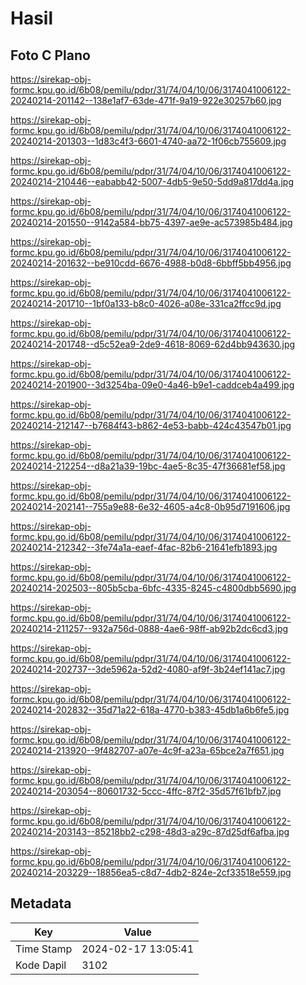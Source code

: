 # Hasil

## Foto C Plano

https://sirekap-obj-formc.kpu.go.id/6b08/pemilu/pdpr/31/74/04/10/06/3174041006122-20240214-201142--138e1af7-63de-471f-9a19-922e30257b60.jpg

https://sirekap-obj-formc.kpu.go.id/6b08/pemilu/pdpr/31/74/04/10/06/3174041006122-20240214-201303--1d83c4f3-6601-4740-aa72-1f06cb755609.jpg

https://sirekap-obj-formc.kpu.go.id/6b08/pemilu/pdpr/31/74/04/10/06/3174041006122-20240214-210446--eababb42-5007-4db5-9e50-5dd9a817dd4a.jpg

https://sirekap-obj-formc.kpu.go.id/6b08/pemilu/pdpr/31/74/04/10/06/3174041006122-20240214-201550--9142a584-bb75-4397-ae9e-ac573985b484.jpg

https://sirekap-obj-formc.kpu.go.id/6b08/pemilu/pdpr/31/74/04/10/06/3174041006122-20240214-201632--be910cdd-6676-4988-b0d8-6bbff5bb4956.jpg

https://sirekap-obj-formc.kpu.go.id/6b08/pemilu/pdpr/31/74/04/10/06/3174041006122-20240214-201710--1bf0a133-b8c0-4026-a08e-331ca2ffcc9d.jpg

https://sirekap-obj-formc.kpu.go.id/6b08/pemilu/pdpr/31/74/04/10/06/3174041006122-20240214-201748--d5c52ea9-2de9-4618-8069-62d4bb943630.jpg

https://sirekap-obj-formc.kpu.go.id/6b08/pemilu/pdpr/31/74/04/10/06/3174041006122-20240214-201900--3d3254ba-09e0-4a46-b9e1-caddceb4a499.jpg

https://sirekap-obj-formc.kpu.go.id/6b08/pemilu/pdpr/31/74/04/10/06/3174041006122-20240214-212147--b7684f43-b862-4e53-babb-424c43547b01.jpg

https://sirekap-obj-formc.kpu.go.id/6b08/pemilu/pdpr/31/74/04/10/06/3174041006122-20240214-212254--d8a21a39-19bc-4ae5-8c35-47f36681ef58.jpg

https://sirekap-obj-formc.kpu.go.id/6b08/pemilu/pdpr/31/74/04/10/06/3174041006122-20240214-202141--755a9e88-6e32-4605-a4c8-0b95d7191606.jpg

https://sirekap-obj-formc.kpu.go.id/6b08/pemilu/pdpr/31/74/04/10/06/3174041006122-20240214-212342--3fe74a1a-eaef-4fac-82b6-21641efb1893.jpg

https://sirekap-obj-formc.kpu.go.id/6b08/pemilu/pdpr/31/74/04/10/06/3174041006122-20240214-202503--805b5cba-6bfc-4335-8245-c4800dbb5690.jpg

https://sirekap-obj-formc.kpu.go.id/6b08/pemilu/pdpr/31/74/04/10/06/3174041006122-20240214-211257--932a756d-0888-4ae6-98ff-ab92b2dc6cd3.jpg

https://sirekap-obj-formc.kpu.go.id/6b08/pemilu/pdpr/31/74/04/10/06/3174041006122-20240214-202737--3de5962a-52d2-4080-af9f-3b24ef141ac7.jpg

https://sirekap-obj-formc.kpu.go.id/6b08/pemilu/pdpr/31/74/04/10/06/3174041006122-20240214-202832--35d71a22-618a-4770-b383-45db1a6b6fe5.jpg

https://sirekap-obj-formc.kpu.go.id/6b08/pemilu/pdpr/31/74/04/10/06/3174041006122-20240214-213920--9f482707-a07e-4c9f-a23a-65bce2a7f651.jpg

https://sirekap-obj-formc.kpu.go.id/6b08/pemilu/pdpr/31/74/04/10/06/3174041006122-20240214-203054--80601732-5ccc-4ffc-87f2-35d57f61bfb7.jpg

https://sirekap-obj-formc.kpu.go.id/6b08/pemilu/pdpr/31/74/04/10/06/3174041006122-20240214-203143--85218bb2-c298-48d3-a29c-87d25df6afba.jpg

https://sirekap-obj-formc.kpu.go.id/6b08/pemilu/pdpr/31/74/04/10/06/3174041006122-20240214-203229--18856ea5-c8d7-4db2-824e-2cf33518e559.jpg


## Metadata

| Key        | Value               |
| ---------- | ------------------- |
| Time Stamp | 2024-02-17 13:05:41 |
| Kode Dapil | 3102                |




